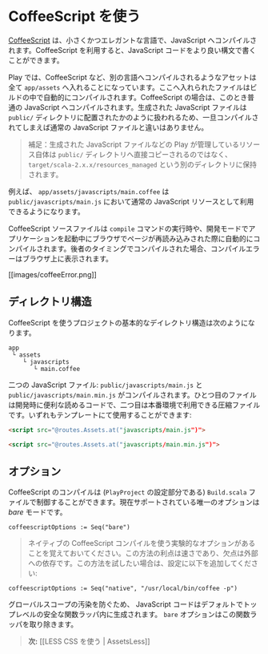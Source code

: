 <!-- translated -->
<!--
# Using CoffeeScript
-->
# CoffeeScript を使う

<!--
[CoffeeScript](http://jashkenas.github.com/coffee-script/) is a small and elegant language that compiles into JavaScript. It provides a nicer syntax for writing JavaScript code.
-->
[CoffeeScript](http://jashkenas.github.com/coffee-script/) は、小さくかつエレガントな言語で、JavaScript へコンパイルされます。CoffeeScript を利用すると、JavaScript コードをより良い構文で書くことができます。

<!--
Compiled assets in Play must be defined in the `app/assets` directory. They are handled by the build process, and CoffeeScript sources are compiled into standard JavaScript files. The generated JavaScript files are distributed as standard resources into the same `public/` folder as other unmanaged assets, meaning that there is no difference in the way you use them once compiled.
-->
Play では、CoffeeScript など、別の言語へコンパイルされるようなアセットは全て `app/assets` へ入れることになっています。ここへ入れられたファイルはビルドの中で自動的にコンパイルされます。CoffeeScript の場合は、このとき普通の JavaScript へコンパイルされます。生成された JavaScript ファイルは `public/` ディレクトリに配置されたかのように扱われるため、一旦コンパイルされてしまえば通常の JavaScript ファイルと違いはありません。

<!--
> Note that managed resources are not copied directly into your application’s `public` folder, but maintained in a separate folder in `target/scala-2.x.x/resources_managed`.
-->
> 補足：生成された JavaScript ファイルなどの Play が管理しているリソース自体は `public/` ディレクトリへ直接コピーされるのではなく、 `target/scala-2.x.x/resources_managed` という別のディレクトリに保持されます。

<!--
For example a CoffeeScript source file `app/assets/javascripts/main.coffee` will be available as a standard JavaScript resource, at `public/javascripts/main.js`.
-->
例えば、 `app/assets/javascripts/main.coffee` は `public/javascripts/main.js` において通常の JavaScript リソースとして利用できるようになります。

<!--
CoffeeScript sources are compiled automatically during a `compile` command, or when you refresh any page in your browser while you are running in development mode. Any compilation errors will be displayed in your browser:
-->
CoffeeScript ソースファイルは `compile` コマンドの実行時や、開発モードでアプリケーションを起動中にブラウザでページが再読み込みされた際に自動的にコンパイルされます。後者のタイミングでコンパイルされた場合、コンパイルエラーはブラウザ上に表示されます。

[[images/coffeeError.png]]

<!--
## Layout
-->
## ディレクトリ構造

<!--
Here is an example layout for using CoffeeScript in your projects:
-->
CoffeeScript を使うプロジェクトの基本的なデイレクトリ構造は次のようになります。

```
app
 └ assets
    └ javascripts
       └ main.coffee   
```

<!--
Two JavaScript files will be compiled: `public/javascripts/main.js` and `public/javascripts/main.min.js`. The first one is a readable file useful in development, and the second one a minified file that you can use in production. You can use either one in your template:
-->
二つの JavaScript ファイル: `public/javascripts/main.js` と `public/javascripts/main.min.js` がコンパイルされます。ひとつ目のファイルは開発時に便利な読めるコードで、二つ目は本番環境で利用できる圧縮ファイルです。いずれもテンプレートにて使用することができます:

```html
<script src="@routes.Assets.at("javascripts/main.js")">
```

```html
<script src="@routes.Assets.at("javascripts/main.min.js")">
```

<!--
## Options
-->
## オプション

<!--
CoffeeScript compilation can be configured in your project’s `Build.scala` file (in the settings part of the `PlayProject`). The only option currently supported is *bare* mode.
-->
CoffeeScript のコンパイルは (`PlayProject` の設定部分である) `Build.scala` ファイルで制御することができます。現在サポートされている唯一のオプションは *bare* モードです。

```
coffeescriptOptions := Seq("bare")
```
<!--
> Note there is a new experimental option which lets you use the native coffee script compiler. The benefit is that it's way faster, the disadvantage is that it's an external dependency. If you want to try this, add this to your settings:
-->
> ネイティブの CoffeeScript コンパイルを使う実験的なオプションがあることを覚えておいてください。この方法の利点は速さであり、欠点は外部への依存です。この方法を試したい場合は、設定に以下を追加してください:

```
coffeescriptOptions := Seq("native", "/usr/local/bin/coffee -p")
```


<!--
By default, the JavaScript code is generated inside a top-level function safety wrapper, preventing it from polluting the global scope. The `bare` option removes this function wrapper.
-->
グローバルスコープの汚染を防ぐため、 JavaScript コードはデフォルトでトップレベルの安全な関数ラッパ内に生成されます。 `bare` オプションはこの関数ラッパを取り除きます。

<!--
> **Next:** [[Using LESS CSS | AssetsLess]]
-->
> **次:** [[LESS CSS を使う | AssetsLess]]
